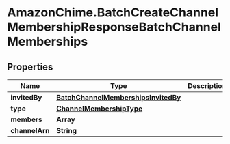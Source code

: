 # AmazonChime.BatchCreateChannelMembershipResponseBatchChannelMemberships

## Properties

Name | Type | Description | Notes
------------ | ------------- | ------------- | -------------
**invitedBy** | [**BatchChannelMembershipsInvitedBy**](BatchChannelMembershipsInvitedBy.md) |  | [optional] 
**type** | [**ChannelMembershipType**](ChannelMembershipType.md) |  | [optional] 
**members** | **Array** |  | [optional] 
**channelArn** | **String** |  | [optional] 



